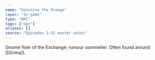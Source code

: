 ```yaml
---
name: "Gascoine the Orange"
layer: "In-game"
type: "NPC"
tags: ["npc"]
aliases: []
source: "Episodes 1–32 master notes"
---
```

Gnome fixer of the Exchange; rumour sommelier. Often found around [[Grima]].

